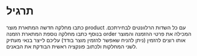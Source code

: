 # תרגיל

כתבו מחלקה חדשה המתארת מוצר product עם כל השדות הרלוונטים לבחירתכם. בנוסף כתבו מחלקה נוספת המתארת הזמנה order המכילה את פרטי ההזמנה והמוצר אותו רוצים להזמין (ניתן להניח שאפשר להזמין מוצר בודד) עליכם לייצר בנאי מעתיק לשני המחלקות ולכתוב פונקציה ראשית הבודקת את הבאנים.
